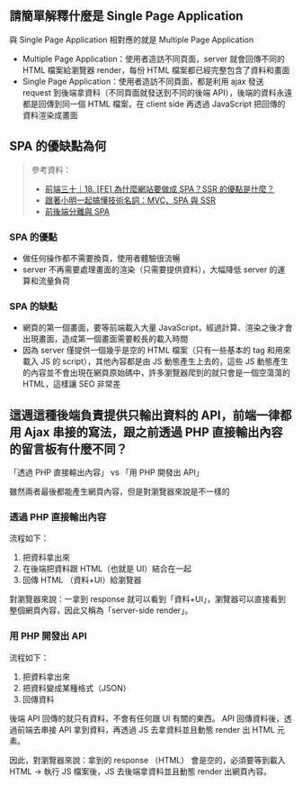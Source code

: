 ## 請簡單解釋什麼是 Single Page Application
與 Single Page Application 相對應的就是 Multiple Page Application
* Multiple Page Application：使用者造訪不同頁面，server 就會回傳不同的 HTML 檔案給瀏覽器 render，每份 HTML 檔案都已經完整包含了資料和畫面
* Single Page Application：使用者造訪不同頁面，都是利用 ajax 發送 request 到後端拿資料（不同頁面就發送到不同的後端 API），後端的資料永遠都是回傳到同一個 HTML 檔案，在 client side 再透過 JavaScript 把回傳的資料渲染成畫面

## SPA 的優缺點為何
> 參考資料：
> * [前端三十｜18. [FE] 為什麼網站要做成 SPA？SSR 的優點是什麼？](https://medium.com/schaoss-blog/前端三十-18-fe-為什麼網站要做成-spa-ssr-的優點是什麼-c926145078a4)
> * [跟著小明一起搞懂技術名詞：MVC、SPA 與 SSR](https://hulitw.medium.com/introduction-mvc-spa-and-ssr-545c941669e9)
> * [前後端分離與 SPA](https://blog.techbridge.cc/2017/09/16/frontend-backend-mvc/)
### SPA 的優點
* 做任何操作都不需要換頁，使用者體驗很流暢
* server 不再需要處理畫面的渲染（只需要提供資料），大幅降低 server 的運算和流量負荷

### SPA 的缺點
* 網頁的第一個畫面，要等前端載入大量 JavaScript，經過計算、渲染之後才會出現畫面，造成第一個畫面需要較長的載入時間
* 因為 server 僅提供一個幾乎是空的 HTML 檔案（只有一些基本的 tag 和用來載入 JS 的 script），其他內容都是由 JS 動態產生上去的，這些 JS 動態產生的內容並不會出現在網頁原始碼中，許多瀏覽器爬到的就只會是一個空蕩蕩的 HTML，這樣讓 SEO 非常差

## 這週這種後端負責提供只輸出資料的 API，前端一律都用 Ajax 串接的寫法，跟之前透過 PHP 直接輸出內容的留言板有什麼不同？
「透過 PHP 直接輸出內容」 vs 「用 PHP 開發出 API」

雖然兩者最後都能產生網頁內容，但是對瀏覽器來說是不一樣的
### 透過 PHP 直接輸出內容
流程如下：
1. 把資料拿出來
2. 在後端把資料跟 HTML（也就是 UI）結合在一起
3. 回傳 HTML （資料+UI）給瀏覽器

對瀏覽器來說：一拿到 response 就可以看到「資料+UI」，瀏覽器可以直接看到整個網頁內容，因此又稱為「server-side render」。
### 用 PHP 開發出 API
流程如下：
1. 把資料拿出來
2. 把資料變成某種格式（JSON）
3. 回傳資料

後端 API 回傳的就只有資料，不會有任何跟 UI 有關的東西。
API 回傳資料後，透過前端去串接 API 拿到資料，再透過 JS 去拿資料並且動態 render 出 HTML 元素。

因此，對瀏覽器來說：拿到的 response （HTML） 會是空的，必須要等到載入 HTML -> 執行 JS 檔案後，JS 去後端拿資料並且動態 render 出網頁內容。
